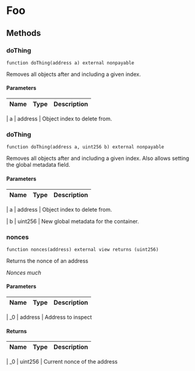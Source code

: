 # Foo















## Methods


### doThing


```solidity
function doThing(address a) external nonpayable

```

Removes all objects after and including a given index.






#### Parameters

| Name | Type | Description |
|---|---|---|

| a | address | Object index to delete from.






### doThing


```solidity
function doThing(address a, uint256 b) external nonpayable

```

Removes all objects after and including a given index. Also allows setting the global metadata field.






#### Parameters

| Name | Type | Description |
|---|---|---|

| a | address | Object index to delete from.


| b | uint256 | New global metadata for the container.






### nonces


```solidity
function nonces(address) external view returns (uint256)

```

Returns the nonce of an address


*Nonces much*



#### Parameters

| Name | Type | Description |
|---|---|---|

| _0 | address | Address to inspect





#### Returns

| Name | Type | Description |
|---|---|---|

| _0 | uint256 | Current nonce of the address











